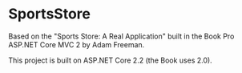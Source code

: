 # SportsStore

Based on the "Sports Store: A Real Application" built in the Book Pro ASP.NET Core MVC 2 by Adam Freeman.

This project is built on ASP.NET Core 2.2 (the Book uses 2.0).